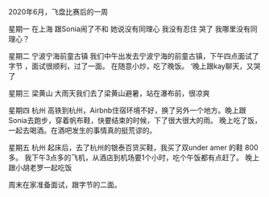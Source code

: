 2020年6月，飞盘比赛后的一周

星期一 在上海
跟Sonia闹了不和
她说没有同理心
我没有忍住 
哭了
我哪里没有同理心？

星期二 宁波宁海前童古镇
我们中午出发去宁波宁海的前童古镇，下午四点面试了字节 ，面试很顺利，过了一面。
在随意小炒，吃了晚饭。
‘晚上跟kay聊天，又哭了

星期三 梁黄山
大雨天我们去了梁黄山避暑，站在瀑布前，很凉爽

星期四 杭州
高铁到杭州，Airbnb住宿环境不好，换了另外一个地方。晚上跟Sonia去跑步，穿着帆布鞋，快要结束的时候，下了很大很大的雨。
晚上吃了饭，一起去喝酒。在酒吧发生的事情真的挺荒谬的。

星期五 杭州
起床后，去了杭州的银泰百货买鞋，我买了双under amer 的鞋 800多。 我下午3点多的飞机，从酒店到机场要1个小时，吃个午饭都有点赶了。
晚上跟小胡老罗一起吃饭

周末在家准备面试，跟字节的二面。

 


